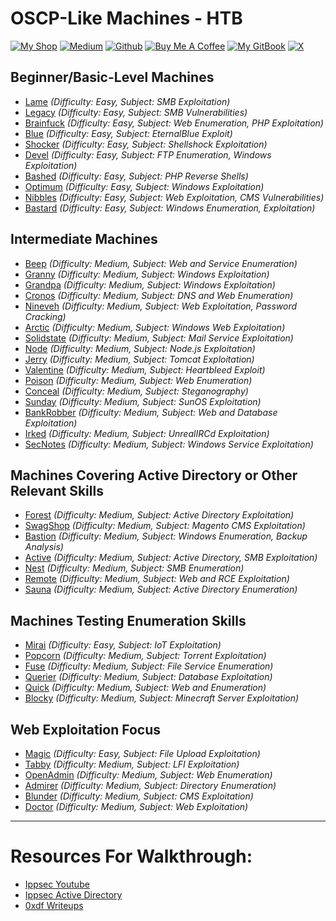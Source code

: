 # OSCP-Like Machines - HTB

[![My Shop](https://img.shields.io/badge/My%20Shop-verylazytech-%23FFDD00?style=flat&logo=buy-me-a-coffee&logoColor=yellow)](https://buymeacoffee.com/verylazytech/extras)
[![Medium](https://img.shields.io/badge/Medium-%40verylazytech-%231572B6?style=flat&logo=medium&logoColor=white)](https://medium.com/@verylazytech)
[![Github](https://img.shields.io/badge/Github-verylazytech-%23181717?style=flat&logo=github&logoColor=white)](https://github.com/verylazytech)
[![Buy Me A Coffee](https://img.shields.io/badge/Buy%20Me%20A%20Coffee-verylazytech-%23FFDD00?style=flat&logo=buy-me-a-coffee&logoColor=yellow)](https://buymeacoffee.com/verylazytech)
[![My GitBook](https://img.shields.io/badge/My%20GitBook-VeryLazyTech-%23FFDD00?style=flat&logo=gitbook&logoColor=white)](https://www.verylazytech.com)
[![X](https://img.shields.io/twitter/url?url=https%3A%2F%2Fx.com%2Fverylazytech)](https://x.com/verylazytech)

## Beginner/Basic-Level Machines
- [Lame](https://www.hackthebox.com/machines/Lame) *(Difficulty: Easy, Subject: SMB Exploitation)*
- [Legacy](https://www.hackthebox.com/machines/Legacy) *(Difficulty: Easy, Subject: SMB Vulnerabilities)*  
- [Brainfuck](https://www.hackthebox.com/machines/Brainfuck) *(Difficulty: Easy, Subject: Web Enumeration, PHP Exploitation)*  
- [Blue](https://www.hackthebox.com/machines/Blue) *(Difficulty: Easy, Subject: EternalBlue Exploit)*  
- [Shocker](https://www.hackthebox.com/machines/Shocker) *(Difficulty: Easy, Subject: Shellshock Exploitation)*  
- [Devel](https://www.hackthebox.com/machines/Devel) *(Difficulty: Easy, Subject: FTP Enumeration, Windows Exploitation)*  
- [Bashed](https://www.hackthebox.com/machines/Bashed) *(Difficulty: Easy, Subject: PHP Reverse Shells)*  
- [Optimum](https://www.hackthebox.com/machines/Optimum) *(Difficulty: Easy, Subject: Windows Exploitation)*  
- [Nibbles](https://www.hackthebox.com/machines/Nibbles) *(Difficulty: Easy, Subject: Web Exploitation, CMS Vulnerabilities)*  
- [Bastard](https://www.hackthebox.com/machines/Bastard) *(Difficulty: Easy, Subject: Windows Enumeration, Exploitation)*  

## Intermediate Machines
- [Beep](https://www.hackthebox.com/machines/Beep) *(Difficulty: Medium, Subject: Web and Service Enumeration)*  
- [Granny](https://www.hackthebox.com/machines/Granny) *(Difficulty: Medium, Subject: Windows Exploitation)*  
- [Grandpa](https://www.hackthebox.com/machines/Grandpa) *(Difficulty: Medium, Subject: Windows Exploitation)*  
- [Cronos](https://www.hackthebox.com/machines/Cronos) *(Difficulty: Medium, Subject: DNS and Web Enumeration)*  
- [Nineveh](https://www.hackthebox.com/machines/Nineveh) *(Difficulty: Medium, Subject: Web Exploitation, Password Cracking)*  
- [Arctic](https://www.hackthebox.com/machines/Arctic) *(Difficulty: Medium, Subject: Windows Web Exploitation)*  
- [Solidstate](https://www.hackthebox.com/machines/Solidstate) *(Difficulty: Medium, Subject: Mail Service Exploitation)*  
- [Node](https://www.hackthebox.com/machines/Node) *(Difficulty: Medium, Subject: Node.js Exploitation)*  
- [Jerry](https://www.hackthebox.com/machines/Jerry) *(Difficulty: Medium, Subject: Tomcat Exploitation)*  
- [Valentine](https://www.hackthebox.com/machines/Valentine) *(Difficulty: Medium, Subject: Heartbleed Exploit)*  
- [Poison](https://www.hackthebox.com/machines/Poison) *(Difficulty: Medium, Subject: Web Enumeration)*  
- [Conceal](https://www.hackthebox.com/machines/Conceal) *(Difficulty: Medium, Subject: Steganography)*  
- [Sunday](https://www.hackthebox.com/machines/Sunday) *(Difficulty: Medium, Subject: SunOS Exploitation)*  
- [BankRobber](https://www.hackthebox.com/machines/BankRobber) *(Difficulty: Medium, Subject: Web and Database Exploitation)*  
- [Irked](https://www.hackthebox.com/machines/Irked) *(Difficulty: Medium, Subject: UnrealIRCd Exploitation)*  
- [SecNotes](https://www.hackthebox.com/machines/SecNotes) *(Difficulty: Medium, Subject: Windows Service Exploitation)*  

## Machines Covering Active Directory or Other Relevant Skills
- [Forest](https://www.hackthebox.com/machines/Forest) *(Difficulty: Medium, Subject: Active Directory Exploitation)*  
- [SwagShop](https://www.hackthebox.com/machines/SwagShop) *(Difficulty: Medium, Subject: Magento CMS Exploitation)*  
- [Bastion](https://www.hackthebox.com/machines/Bastion) *(Difficulty: Medium, Subject: Windows Enumeration, Backup Analysis)*  
- [Active](https://www.hackthebox.com/machines/Active) *(Difficulty: Medium, Subject: Active Directory, SMB Exploitation)*  
- [Nest](https://www.hackthebox.com/machines/Nest) *(Difficulty: Medium, Subject: SMB Enumeration)*  
- [Remote](https://www.hackthebox.com/machines/Remote) *(Difficulty: Medium, Subject: Web and RCE Exploitation)*  
- [Sauna](https://www.hackthebox.com/machines/Sauna) *(Difficulty: Medium, Subject: Active Directory Enumeration)*  

## Machines Testing Enumeration Skills
- [Mirai](https://www.hackthebox.com/machines/Mirai) *(Difficulty: Easy, Subject: IoT Exploitation)*  
- [Popcorn](https://www.hackthebox.com/machines/Popcorn) *(Difficulty: Medium, Subject: Torrent Exploitation)*  
- [Fuse](https://www.hackthebox.com/machines/Fuse) *(Difficulty: Medium, Subject: File Service Enumeration)*  
- [Querier](https://www.hackthebox.com/machines/Querier) *(Difficulty: Medium, Subject: Database Exploitation)*  
- [Quick](https://www.hackthebox.com/machines/Quick) *(Difficulty: Medium, Subject: Web and Enumeration)*  
- [Blocky](https://www.hackthebox.com/machines/Blocky) *(Difficulty: Medium, Subject: Minecraft Server Exploitation)*  

## Web Exploitation Focus
- [Magic](https://www.hackthebox.com/machines/Magic) *(Difficulty: Easy, Subject: File Upload Exploitation)*  
- [Tabby](https://www.hackthebox.com/machines/Tabby) *(Difficulty: Medium, Subject: LFI Exploitation)*  
- [OpenAdmin](https://www.hackthebox.com/machines/OpenAdmin) *(Difficulty: Medium, Subject: Web Enumeration)*  
- [Admirer](https://www.hackthebox.com/machines/Admirer) *(Difficulty: Medium, Subject: Directory Enumeration)*  
- [Blunder](https://www.hackthebox.com/machines/Blunder) *(Difficulty: Medium, Subject: CMS Exploitation)*  
- [Doctor](https://www.hackthebox.com/machines/Doctor) *(Difficulty: Medium, Subject: Web Exploitation)*

---
# Resources For Walkthrough:
- [Ippsec Youtube](https://www.youtube.com/watch?v=2DqdPcbYcy8&list=PLidcsTyj9JXK-fnabFLVEvHinQ14Jy5tf)
- [Ippsec Active Directory](https://www.youtube.com/watch?v=jUc1J31DNdw&list=PLIU37Kps3dWApq77TnChQ52clmau8DfZA)
- [0xdf Writeups](https://0xdf.gitlab.io/)
